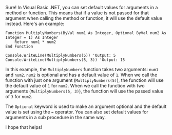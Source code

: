 Sure! In Visual Basic .NET, you can set default values for arguments in a method or function. This means that if a value is not passed for that argument when calling the method or function, it will use the default value instead. Here's an example:

```
Function MultiplyNumbers(ByVal num1 As Integer, Optional ByVal num2 As Integer = 1) As Integer
    Return num1 * num2
End Function

Console.WriteLine(MultiplyNumbers(5)) 'Output: 5
Console.WriteLine(MultiplyNumbers(5, 3)) 'Output: 15
```

In this example, the `MultiplyNumbers` function takes two arguments: `num1` and `num2`. `num2` is optional and has a default value of `1`. When we call the function with just one argument (`MultiplyNumbers(5)`), the function will use the default value of `1` for `num2`. When we call the function with two arguments (`MultiplyNumbers(5, 3)`), the function will use the passed value of `3` for `num2`.

The `Optional` keyword is used to make an argument optional and the default value is set using the `=` operator. You can also set default values for arguments in a sub procedure in the same way.

I hope that helps!